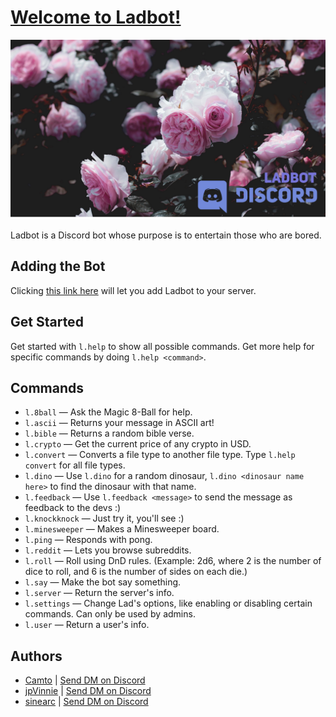 # [Welcome to Ladbot!](https://github.com/Camto/Lad)

![ladbot banner](./Images/Banner.png)

Ladbot is a Discord bot whose purpose is to entertain those who are bored.

## Adding the Bot

Clicking [this link here](https://discord.com/api/oauth2/authorize?client_id=709644595104972890&permissions=8&scope=bot) will let you add Ladbot to your server.

## Get Started 

Get started with `l.help` to show all possible commands. Get more help for specific commands by doing `l.help <command>`.

## Commands

* `l.8ball` — Ask the Magic 8-Ball for help.
* `l.ascii` — Returns your message in ASCII art!
* `l.bible` — Returns a random bible verse.
* `l.crypto` — Get the current price of any crypto in USD.
* `l.convert` — Converts a file type to another file type. Type `l.help convert` for all file types.
* `l.dino` — Use `l.dino` for a random dinosaur, `l.dino <dinosaur name here>` to find the dinosaur with that name.
* `l.feedback` — Use `l.feedback <message>` to send the message as feedback to the devs :)
* `l.knockknock` — Just try it, you'll see :)
* `l.minesweeper` — Makes a Minesweeper board.
* `l.ping` — Responds with pong.
* `l.reddit` — Lets you browse subreddits.
* `l.roll` — Roll using DnD rules. (Example: 2d6, where 2 is the number of dice to roll, and 6 is the number of sides on each die.)
* `l.say` — Make the bot say something.
* `l.server` — Return the server's info.
* `l.settings` — Change Lad's options, like enabling or disabling certain commands. Can only be used by admins.
* `l.user` — Return a user's info.

## Authors

* [Camto](https://github.com/Camto) | [Send DM on Discord](https://discord.com/users/345300752975003649)
* [jpVinnie](https://github.com/jpVinnie) | [Send DM on Discord](https://discordapp.com/users/294518633541926912)
* [sinearc](https://github.com/sinearc) | [Send DM on Discord](https://discordapp.com/users/339872687713288192)
